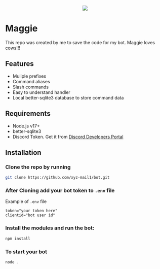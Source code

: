 <div align="center">
  <br />
  <a href="https://discord.com/invite/jvu6gu7Gqq"
    ><img
      src="https://media.discordapp.net/attachments/1157473325270958110/1168779346522148884/1698729087997.png?ex=65530197&is=65408c97&hm=846e10c0c8120339e0a1bcc5ef4048c01fd92b01d84b03c5d7147cf344f88bd9&"
  /></a>
</div>

# Maggie

This repo was created by me to save the code for my bot.
Maggie loves cows!!!

## Features

- Muliple prefixes
- Command aliases
- Slash commands
- Easy to understand handler
- Local better-sqlite3 database to store command data

## Requirements

- Node.js v17+
- better-sqlite3
- Discord Token. Get it from [Discord Developers Portal](https://discord.com/developers/applications)

## Installation

### Clone the repo by running

```bash
git clone https://github.com/xyz-mail1/bot.git
```

### After Cloning add your bot token to `.env` file

Example of `.env` file

```
token="your token here"
clientid="bot user id"
```

### Install the modules and run the bot:

```bash
npm install
```

### To start your bot

```js
node .
```
